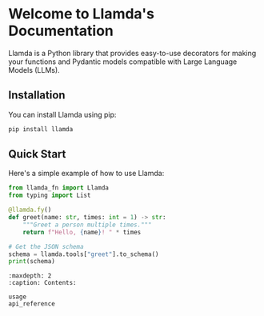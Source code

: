 # Welcome to Llamda's Documentation

Llamda is a Python library that provides easy-to-use decorators for making your functions and Pydantic models compatible with Large Language Models (LLMs).

## Installation

You can install Llamda using pip:

```bash
pip install llamda
```

## Quick Start

Here's a simple example of how to use Llamda:

```python
from llamda_fn import Llamda
from typing import List

@llamda.fy()
def greet(name: str, times: int = 1) -> str:
    """Greet a person multiple times."""
    return f"Hello, {name}! " * times

# Get the JSON schema
schema = llamda.tools["greet"].to_schema()
print(schema)
```

```{toctable}
:maxdepth: 2
:caption: Contents:

usage
api_reference
```
